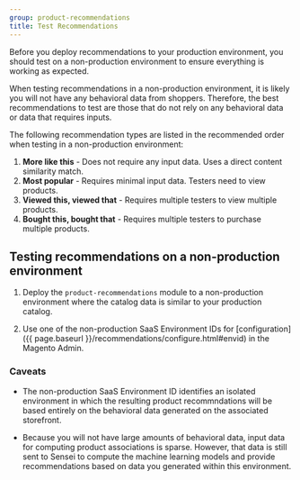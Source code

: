 ```yaml
---
group: product-recommendations
title: Test Recommendations
---
```


Before you deploy recommendations to your production environment, you should test on a non-production environment to ensure everything is working as expected.

When testing recommendations in a non-production environment, it is likely you will not have any behavioral data from shoppers. Therefore, the best recommendations to test are those that do not rely on any behavioral data or data that requires inputs.

The following recommendation types are listed in the recommended order when testing in a non-production environment:

1. **More like this** - Does not require any input data. Uses a direct content similarity match.
1. **Most popular** - Requires minimal input data. Testers need to view products.
1. **Viewed this, viewed that** - Requires multiple testers to view multiple products.
1. **Bought this, bought that** - Requires multiple testers to purchase multiple products.

## Testing recommendations on a non-production environment

1. Deploy the `product-recommendations` module to a non-production environment where the catalog data is similar to your production catalog.

1. Use one of the non-production SaaS Environment IDs for [configuration]({{ page.baseurl }}/recommendations/configure.html#envid) in the Magento Admin.

### Caveats

-  The non-production SaaS Environment ID identifies an isolated environment in which the resulting product recommndations will be based entirely on the behavioral data generated on the associated storefront.

-  Because you will not have large amounts of behavioral data, input data for computing product associations is sparse. However, that data is still sent to Sensei to compute the machine learning models and provide recommendations based on data you generated within this environment.
